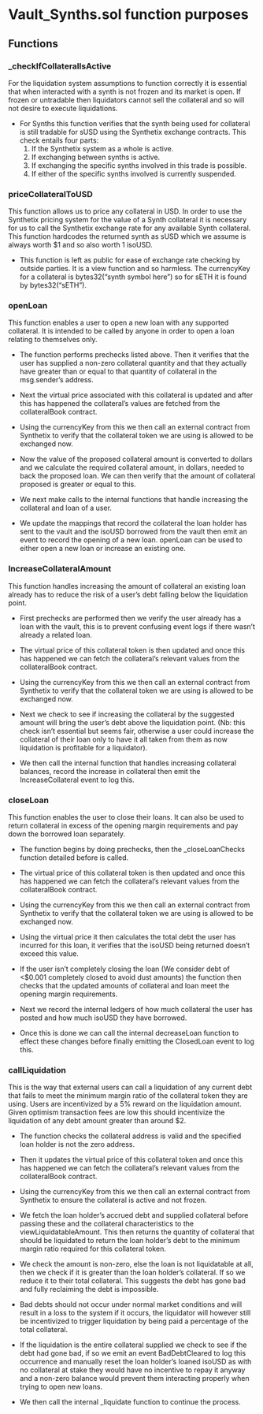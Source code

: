 # Vault_Synths.sol function purposes

## Functions

### _checkIfCollateralIsActive
For the liquidation system assumptions to function correctly it is essential that when interacted with a synth is not frozen and its market is open. If frozen or untradable then liquidators cannot sell the collateral and so will not desire to execute liquidations.

- For Synths this function verifies that the synth being used for collateral is still tradable for sUSD using the Synthetix exchange contracts. This check entails four parts:
    1. If the Synthetix system as a whole is active.
    2. If exchanging between synths is active.
    3. If exchanging the specific synths involved in this trade is possible.
    4. If either of the specific synths involved is currently suspended.

    
### priceCollateralToUSD
This function allows us to price any collateral in USD.
In order to use the Synthetix pricing system for the value of a Synth collateral it is necessary for us to call the Synthetix exchange rate for any available Synth collateral. This function hardcodes the returned synth as sUSD which we assume is always worth $1 and so also worth 1 isoUSD.

- This function is left as public for ease of exchange rate checking by outside parties. It is a view function and so harmless. The currencyKey for a collateral is bytes32(“synth symbol here”) so for sETH it is found by bytes32(“sETH”).


### openLoan
This function enables a user to open a new loan with any supported collateral. It is intended to be called by anyone in order to open a loan relating to themselves only. 

- The function performs prechecks listed above. Then it verifies that the user has supplied a non-zero collateral quantity and that they actually have greater than or equal to that quantity of collateral in the msg.sender’s address.

- Next the virtual price associated with this collateral is updated and after this has happened the collateral’s values are fetched from the collateralBook contract. 

- Using the currencyKey from this we then call an external contract from Synthetix to verify that the collateral token we are using is allowed to be exchanged now.

- Now the value of the proposed collateral amount is converted to dollars and we calculate the required collateral amount, in dollars, needed to back the proposed loan. We can then verify that the amount of collateral proposed is greater or equal to this.

- We next make calls to the internal functions that handle increasing the collateral and loan of a user.

- We update the mappings that record the collateral the loan holder has sent to the vault and the isoUSD borrowed from the vault then emit an event to record the opening of a new loan. 
openLoan can be used to either open a new loan or increase an existing one.
    
### IncreaseCollateralAmount
This function handles increasing the amount of collateral an existing loan already has to reduce the risk of a user’s debt falling below the liquidation point.

- First prechecks are performed then we verify the user already has a loan with the vault, this is to prevent confusing event logs if there wasn’t already a related loan.

- The virtual price of this collateral token is then updated and once this has happened we can fetch the collateral’s relevant values from the collateralBook contract.

- Using the currencyKey from this we then call an external contract from Synthetix to verify that the collateral token we are using is allowed to be exchanged now.

- Next we check to see if increasing the collateral by the suggested amount will bring the user’s debt above the liquidation point. (Nb: this check isn’t essential but seems fair, otherwise a user could increase the collateral of their loan only to have it all taken from them as now liquidation is profitable for a liquidator). 

- We then call the internal function that handles increasing collateral balances, record the increase in collateral then emit the IncreaseCollateral event to log this.

### closeLoan
This function enables the user to close their loans. It can also be used to return collateral in excess of the opening margin requirements and pay down the borrowed loan separately. 

- The function begins by doing prechecks, then the _closeLoanChecks function detailed before is called.

- The virtual price of this collateral token is then updated and once this has happened we can fetch the collateral’s relevant values from the collateralBook contract.

- Using the currencyKey from this we then call an external contract from Synthetix to verify that the collateral token we are using is allowed to be exchanged now. 

- Using the virtual price it then calculates the total debt the user has incurred for this loan, it verifies that the isoUSD being returned doesn’t exceed this value.

- If the user isn’t completely closing the loan (We consider debt of <$0.001 completely closed to avoid dust amounts) the function then checks that the updated amounts of collateral and loan meet the opening margin requirements. 

- Next we record the internal ledgers of how much collateral the user has posted and how much isoUSD they have borrowed. 

- Once this is done we can call the internal decreaseLoan function to effect these changes before finally emitting the ClosedLoan event to log this.

    

### callLiquidation
This is the way that external users can call a liquidation of any current debt that fails to meet the minimum margin ratio of the collateral token they are using. Users are incentivized by a 5% reward on the liquidation amount. Given optimism transaction fees are low this should incentivize the liquidation of any debt amount greater than around $2.
 

- The function checks the collateral address is valid and the specified loan holder is not the zero address. 

- Then it updates the virtual price of this collateral token and once this has happened we can fetch the collateral’s relevant values from the collateralBook contract. 

- Using the currencyKey from this we then call an external contract from Synthetix to ensure the collateral is active and not frozen.
    

- We fetch the loan holder’s accrued debt and supplied collateral before passing these and the collateral characteristics to the viewLiquidatableAmount. This then returns the quantity of collateral that should be liquidated to return the loan holder’s debt to the minimum margin ratio required for this collateral token. 

- We check the amount is non-zero, else the loan is not liquidatable at all, then we check if it is greater than the loan holder’s collateral. If so we reduce it to their total collateral. This suggests the debt has gone bad and fully reclaiming the debt is impossible. 

- Bad debts should not occur under normal market conditions and will result in a loss to the system if it occurs, the liquidator will however still be incentivized to trigger liquidation by being paid a percentage of the total collateral.

- If the liquidation is the entire collateral supplied we check to see if the debt had gone bad, if so we emit an event BadDebtCleared to log this occurrence and manually reset the loan holder’s loaned isoUSD as with no collateral at stake they would have no incentive to repay it anyway and a non-zero balance would prevent them interacting properly when trying to open new loans. 

- We then  call the internal _liquidate function to continue the process.


